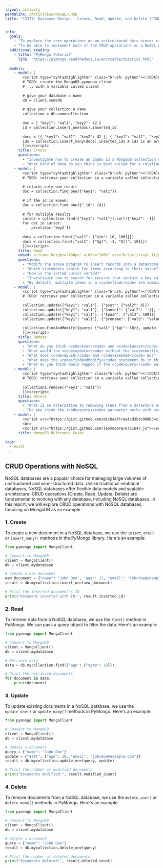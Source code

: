 ```yaml
---
layout: activity
permalink: /Activities/NoSQL/CRUD
title: "CS377: Database Design - Create, Read, Update, and Delete (CRUD) with NoSQL"


info:
  goals: 
    - "To explore the core operations on an unstructured data store: create, update, read, and delete (CRUD)"
    - "To be able to implement each of the CRUD operations on a NoSQL database in Python"
  additional_reading:
    - title: "PyMongo Tutorial"
      link: "https://pymongo.readthedocs.io/en/stable/tutorial.html"
    
  models:
    - model: |
        <script type="syntaxhighlighter" class="brush: python"><![CDATA[    
        # TODO: create the MongoDB pymongo client 
        # ... with a variable called client
        
        # give your database a name
        db = client.somedb
        
        # give your collection a name
        collection = db.somecollection
        
        doc = { "key1": "val1", "key2": 42 }
        id = collection.insert_one(doc).inserted_id
        
        docs = [{ "key1": "val1", "key2": 42 }, { "key1": "val1", "key2": 1 }]
        ids = collection.insert_many(docs).inserted_ids # ids is an array
        ]]></script>
      title: Create
      questions:
        - "Investigate how to create an index in a MongoDB collection using PyMongo."
        - "What kind of data do you think is best suited for a relational database, and what kind might be better suited for this non-relational approach?  As a group, write down three examples of each.  Let's compare with the class and see who has the most unique ideas!"
    - model: |
        <script type="syntaxhighlighter" class="brush: python"><![CDATA[    
        # TODO: retrieve your collection in a variable called collection
        
        # returns only one result
        doc = collection.find_one({"key1": "val1"})
        
        # if the id is known:
        doc = collection.find_one({"_id": id})
        
        # for multiple results
        cursor = collection.find({"key1": "val1"}).sort({"key2": -1})
        for doc in cursor:
            print(doc['key2'])
                
        docs = collection.find({"val1": {"$in": [0, 100]}})
        docs = collection.find({"val1": {"$gt": -1, "$lt": 101}})
        ]]></script>
      title: Read
      embed: <iframe height="400px" width="100%" src="https://repl.it/@BillJr99/PythonMongoDBExample?lite=true" scrolling="no" frameborder="no" allowtransparency="true" allowfullscreen="true" sandbox="allow-forms allow-pointer-lock allow-popups allow-same-origin allow-scripts allow-modals"></iframe>    
      questions:
        - "Modify the above program to insert records into a datastore and query them, iterating over the results."
        - "Which statements search for items according to their value?"
        - "How is the sorted cursor sorted?"
        - "Investigate how to search for records that contain a key called <code>val3</code> in your collection.  <strong>Hint: consider the <code>$exists</code> clause.</strong>"
        - "By default, multiple items in a <code>find</code> are combined using a boolean <code>AND</code> operation.  Investigate how to search by combining search terms with an <code>OR</code>.  <strong>Hint: Consider the <code>$or</code> clause.</strong>"
    - model: |
        <script type="syntaxhighlighter" class="brush: python"><![CDATA[        
        # TODO: retrieve your collection in a variable called collection
        
        collection.update({"key1": "val1"}, {"$set": {"val2": 0}})
        collection.update({"key1": "val1"}, {"$unset": {"val2": ''}}, {"multi": true})
        collection.update({"key1": "val1"}, {"$push": {"val3": 100}})
        collection.update({"key1": "val1"}, {"$rename": {"val3": "value"}})
        
        collection.findAndModify({query: {"val1" {"$gt": 10}}, update: {"$inc", {"val1": 1}}})
        ]]></script>
      title: Update
      questions:
        - "What do you think <code>$set</code> and <code>$unset</code> do?"
        - "What would the <code>update</code> without the <code>multi</code> modifier do?"
        - "What does <code>$push</code> and <code>$rename</code> do?"
        - "What does the <code>findAndModify</code> statement do in this example?"
        - "What do you think would happen if the <code>query</code> parameter is set to <code>{}</code> in the <code>find</code> and <code>update</code> statements above?"
    - model: |
        <script type="syntaxhighlighter" class="brush: python"><![CDATA[        
        # TODO: retrieve your collection in a variable called collection
        
        collections.remove({"key1": "val1"})
        ]]></script>
      title: Delete
      questions:
        - "What is an alternative to removing items from a datastore so that you never actually delete anything, while omitting &quot;removed&quot; records from your queries?"
        - "Do you think the <code>query</code> parameter works with <code>remove</code>?  Try it out, and remove all items from the collection whose <code>val1</code> value is greater than 42!"
    - model: |
        <script src="https://gist.github.com/michaeltreat/d3bdc989b54cff969df86484e091fd0c.js"></script>
        <br>
        <script src="https://gist.github.com/leommoore/6751647.js"></script>
      title: MongoDB Reference Guide    
        
tags:
  - nosql  
---
```


## CRUD Operations with NoSQL

NoSQL databases are a popular choice for managing large volumes of unstructured and semi-structured data. Unlike traditional relational databases, NoSQL databases offer flexible data models and scalable architecture. CRUD operations (Create, Read, Update, Delete) are fundamental to working with any database, including NoSQL databases. In this report, we will explore CRUD operations with NoSQL databases, focusing on MongoDB as an example.

### 1. Create
To create a new document in a NoSQL database, we use the `insert_one()` or `insert_many()` methods in the PyMongo library. Here's an example:

```python
from pymongo import MongoClient

# Connect to MongoDB
client = MongoClient()
db = client.mydatabase

# Create a new document
new_document = {"name": "John Doe", "age": 25, "email": "johndoe@example.com"}
result = db.mycollection.insert_one(new_document)

# Print the inserted document's ID
print("Document inserted with ID:", result.inserted_id)
```

### 2. Read
To retrieve data from a NoSQL database, we use the `find()` method in PyMongo. We can pass a query object to filter the data. Here's an example:

```python
from pymongo import MongoClient

# Connect to MongoDB
client = MongoClient()
db = client.mydatabase

# Retrieve data
data = db.mycollection.find({"age": {"$gte": 18}})

# Print the retrieved documents
for document in data:
    print(document)
```

### 3. Update
To update existing documents in a NoSQL database, we use the `update_one()` or `update_many()` methods in PyMongo. Here's an example:

```python
from pymongo import MongoClient

# Connect to MongoDB
client = MongoClient()
db = client.mydatabase

# Update a document
query = {"name": "John Doe"}
update = {"$set": {"age": 30, "email": "johndoe@example.com"}}
result = db.mycollection.update_one(query, update)

# Print the number of modified documents
print("Documents modified:", result.modified_count)
```

### 4. Delete
To remove documents from a NoSQL database, we use the `delete_one()` or `delete_many()` methods in PyMongo. Here's an example:

```python
from pymongo import MongoClient

# Connect to MongoDB
client = MongoClient()
db = client.mydatabase

# Delete a document
query = {"name": "John Doe"}
result = db.mycollection.delete_one(query)

# Print the number of deleted documents
print("Documents deleted:", result.deleted_count)
```

